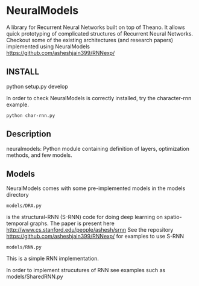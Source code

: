 # NeuralModels
A library for Recurrent Neural Networks built on top of Theano. It allows quick prototyping of complicated structures of Recurrent Neural Networks. Checkout some of the existing architectures (and research papers) implemented using NeuralModels https://github.com/asheshjain399/RNNexp/

## INSTALL

python setup.py develop

In order to check NeuralModels is correctly installed, try the character-rnn example. 
``` 
python char-rnn.py 
```

## Description

neuralmodels: Python module containing definition of layers, optimization methods, and few models. 

## Models

NeuralModels comes with some pre-implemented models in the models directory

```
models/DRA.py
``` 
is the structural-RNN (S-RNN) code for doing deep learning on spatio-temporal graphs. The paper is present here http://www.cs.stanford.edu/people/ashesh/srnn See the repository https://github.com/asheshjain399/RNNexp/ for examples to use S-RNN

```
models/RNN.py
```
This is a simple RNN implementation.

In order to implement strucutures of RNN see examples such as models/SharedRNN.py

